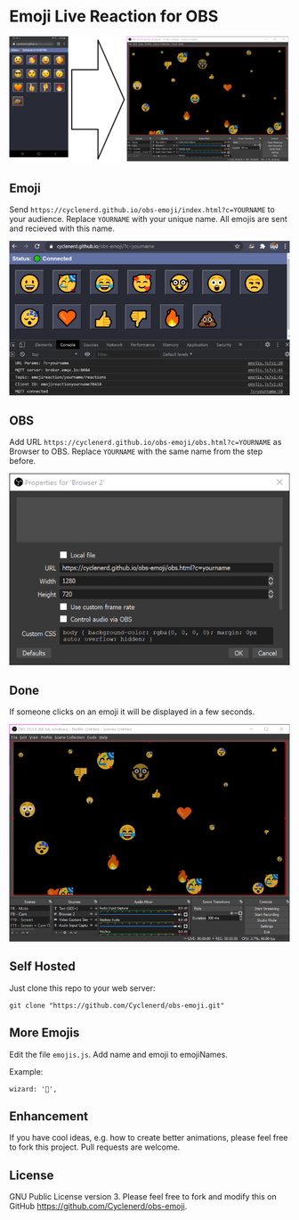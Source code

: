 # Emoji Live Reaction for OBS

![Emoji OBS](img/Emoji-OBS.png)

## Emoji

Send `https://cyclenerd.github.io/obs-emoji/index.html?c=YOURNAME` to your audience.
Replace `YOURNAME` with your unique name.
All emojis are sent and recieved with this name.

![Screenshot OBS](img/Browser-Emojis.png)

## OBS

Add URL `https://cyclenerd.github.io/obs-emoji/obs.html?c=YOURNAME` as Browser to OBS. Replace `YOURNAME` with the same name from the step before.

![Screenshot: OBS Add Browser](img/OBS-Add-Browser.png)

## Done

If someone clicks on an emoji it will be displayed in a few seconds.

![Screenshot OBS](img/OBS-Screenshot.png)

## Self Hosted

Just clone this repo to your web server:

```
git clone "https://github.com/Cyclenerd/obs-emoji.git"
```

## More Emojis

Edit the file `emojis.js`. Add name and emoji to emojiNames.

Example:
```
wizard: '🧙',
```

## Enhancement

If you have cool ideas, e.g. how to create better animations, please feel free to fork this project.
Pull requests are welcome.

## License

GNU Public License version 3.
Please feel free to fork and modify this on GitHub <https://github.com/Cyclenerd/obs-emoji>.